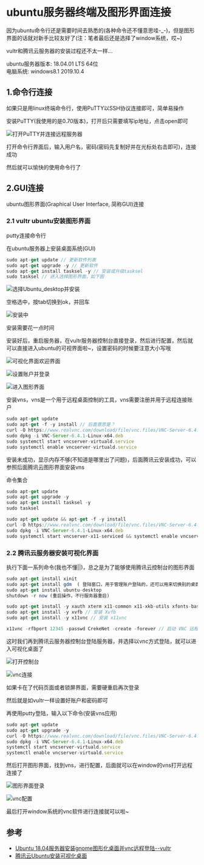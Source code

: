 # ubuntu服务器终端及图形界面连接

因为ubuntu命令行还是需要时间去熟悉的(各种命令还不懂意思哇-_-)，但是图形界面的话就对新手比较友好了(注：笔者最后还是选择了window系统，哎~)

vultr和腾讯云服务器的安装过程还不太一样...

ubuntu服务器版本: 18.04.01 LTS 64位  
电脑系统: windows8.1
2019.10.4

## 1.命令行连接

如果只是用linux终端命令行，使用PuTTY以SSH协议连接即可，简单易操作

安装PuTTY(我使用的是0.70版本)，打开后只需要填写ip地址，点击open即可

![打开PuTTY并连接远程服务器](./images/putty1.jpg)

打开命令行界面后，输入用户名，密码(密码先复制好并在光标处右击即可)，连接成功

然后就可以愉快的使用命令行了

## 2.GUI连接

 ubuntu图形界面(Graphical User Interface, 简称GUI)连接

### 2.1 vultr ubuntu安装图形界面

putty连接命令行

在ubuntu服务器上安装桌面系统(GUI)
```js
sudo apt-get update // 更新软件列表
sudo apt-get upgrade -y // 更新软件
sudo apt-get install tasksel -y // 安装或升级tasksel
sudo tasksel // 进入选择图形界面，如下图
```

![选择Ubuntu_desktop并安装](./images/install_desktop.jpg)

空格选中，按tab切换到ok，并回车

![安装中](./images/installing.jpg)

安装需要花一点时间

安装好后，重启服务器，在vultr服务器控制台直接登录，然后进行配置，然后就可以直接进入ubuntu的可视界面啦~，设置密码的时候要注意大小写哦

![可视化界面欢迎界面](./images/vultr1.jpg)

![设置账户并登录](./images/vultr2.jpg)

![进入图形界面](./images/vultr3.jpg)

安装vns，vns是一个用于远程桌面控制的工具，vns需要注册并用于远程连接账户
```js
sudo apt-get update
sudo apt-get -f -y install // 后面意思是？
curl -O https://www.realvnc.com/download/file/vnc.files/VNC-Server-6.4.1-Linux-x64.deb
sudo dpkg -i VNC-Server-6.4.1-Linux-x64.deb
sudo systemctl start vncserver-virtuald.service 
sudo systemctl enable vncserver-virtuald.service
```
安装未成功，显示内存不够(不知道是哪里出了问题)，后面腾讯云安装成功，可以参照后面腾讯云图形界面安装vns

命令集合
```js
sudo apt-get update
sudo apt-get upgrade -y
sudo apt-get install tasksel -y
sudo tasksel

sudo apt-get update && apt-get -f -y install 
curl -O https://www.realvnc.com/download/file/vnc.files/VNC-Server-6.4.1-Linux-x64.deb
sudo dpkg -i VNC-Server-6.4.1-Linux-x64.deb
sudo systemctl start vncserver-x11-serviced && systemctl enable vncserver-x11-serviced
```
### 2.2 腾讯云服务器安装可视化界面

执行下面一系列命令(我也不懂||)，总之是为了能够使用腾讯云控制台的图形界面
```js
sudo apt-get install xinit
sudo apt-get install gdm  ( 登陆窗口，用于管理账户登陆的，还可以用来切换别的桌面环境。 )
sudo apt-get install ubuntu-desktop 
shutdown -r now (重启操作，不行服务器重启)

sudo apt-get install -y xauth xterm x11-common x11-xkb-utils xfonts-base xfonts-encodings xfonts-utils xserver-common // 安装必要的系统库
sudo apt-get install -y xvfb // 安装 Xvfb
sudo apt-get install -y x11vnc // 安装 x11vnc

x11vnc -rfbport 12345 -passwd CrekeNet -create -forever // 启动 VNC 远程桌面 启动 VNC 远程桌面命令如下，其中 12345 为端口号
```
这时我们再到腾讯云服务器控制台登陆服务器，并选择以vnc方式登陆，就可以进入可视化桌面了

![打开控制台](./images/tx1.jpg)

![vnc连接](./images/tx2.jpg)

如果卡在了代码页面或者锁屏界面，需要硬重启再次登录

然后就是如vultr一样设置好账户和密码即可

再使用putty登陆，输入以下命令(安装vns应用)
```js
sudo apt-get update
sudo apt-get upgrade -y
curl -O https://www.realvnc.com/download/file/vnc.files/VNC-Server-6.4.1-Linux-x64.deb
sudo dpkg -i VNC-Server-6.4.1-Linux-x64.deb
systemctl start vncserver-virtuald.service
systemctl enable vncserver-virtuald.service
```
然后打开图形界面，找到vns，进行配置，后面就可以在window的vns打开远程连接了

![图形界面登录](./images/tx3.jpg)

![vnc配置](./images/tx4.jpg)

最后打开window系统的vnc软件进行连接就可以啦~


## 参考
- [Ubuntu 18.04服务器安装gnome图形化桌面并vnc远程登陆--vultr](https://www.bilibili.com/video/av62259882?from=search&seid=7530009430470344997)
- [腾讯云Ubuntu安装可视化桌面](https://www.cnblogs.com/tangge/p/10000275.html)